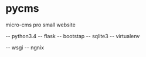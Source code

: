 # pycms
micro-cms pro small website

-- python3.4
-- flask
-- bootstap
-- sqlite3
-- virtualenv

-- wsgi
-- ngnix